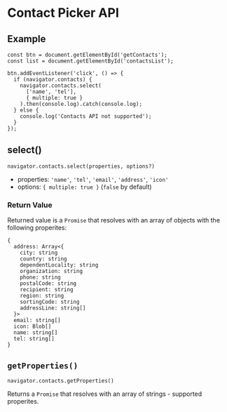 # Contact Picker API

## Example

```
const btn = document.getElementById('getContacts');
const list = document.getElementById('contactsList');

btn.addEventListener('click', () => {
  if (navigator.contacts) {
    navigator.contacts.select(
      ['name', 'tel'],
      { multiple: true }
    ).then(console.log).catch(console.log);
  } else {
    console.log('Contacts API not supported');
  }
});
```

## select()

```
navigator.contacts.select(properties, options?)
```

- properties: `'name'`, `'tel'`, `'email'`, `'address'`, `'icon'`
- options: `{ multiple: true }` (`false` by default)

### Return Value

Returned value is a `Promise` that resolves with an array of objects with the following properites:

```
{
  address: Array<{
    city: string
    country: string
    dependentLocality: string
    organization: string
    phone: string
    postalCode: string
    recipient: string
    region: string
    sortingCode: string
    addressLine: string[]
  }>
  email: string[]
  icon: Blob[]
  name: string[]
  tel: string[]
}
```

## `getProperties()`

```
navigator.contacts.getProperties()
```

Returns a `Promise` that resolves with an array of strings - supported properites.